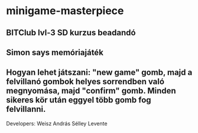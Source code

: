 # minigame-masterpiece
BITClub lvl-3 SD kurzus beadandó
--------------------
Simon says memóriajáték
--------------------
Hogyan lehet játszani:
"new game" gomb, majd a felvillanó gombok helyes sorrendben való megnyomása, majd "confirm" gomb.
Minden sikeres kör után eggyel több gomb fog felvillanni.
--------------------
Developers:
Weisz András
Sélley Levente
